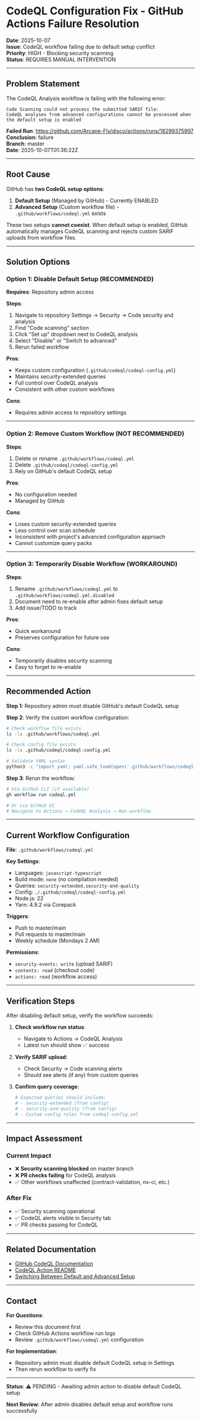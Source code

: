 # CodeQL Configuration Fix - GitHub Actions Failure Resolution

**Date**: 2025-10-07  
**Issue**: CodeQL workflow failing due to default setup conflict  
**Priority**: HIGH - Blocking security scanning  
**Status**: REQUIRES MANUAL INTERVENTION

---

## Problem Statement

The CodeQL Analysis workflow is failing with the following error:

```
Code Scanning could not process the submitted SARIF file:
CodeQL analyses from advanced configurations cannot be processed when the default setup is enabled
```

**Failed Run**: https://github.com/Arcane-Fly/disco/actions/runs/18299375997  
**Conclusion**: failure  
**Branch**: master  
**Date**: 2025-10-07T01:36:22Z

---

## Root Cause

GitHub has **two CodeQL setup options**:

1. **Default Setup** (Managed by GitHub) - Currently ENABLED
2. **Advanced Setup** (Custom workflow file) - `.github/workflows/codeql.yml` exists

These two setups **cannot coexist**. When default setup is enabled, GitHub automatically manages CodeQL scanning and rejects custom SARIF uploads from workflow files.

---

## Solution Options

### Option 1: Disable Default Setup (RECOMMENDED)

**Requires**: Repository admin access

**Steps**:
1. Navigate to repository Settings → Security → Code security and analysis
2. Find "Code scanning" section
3. Click "Set up" dropdown next to CodeQL analysis
4. Select "Disable" or "Switch to advanced"
5. Rerun failed workflow

**Pros**:
- Keeps custom configuration (`.github/codeql/codeql-config.yml`)
- Maintains security-extended queries
- Full control over CodeQL analysis
- Consistent with other custom workflows

**Cons**:
- Requires admin access to repository settings

---

### Option 2: Remove Custom Workflow (NOT RECOMMENDED)

**Steps**:
1. Delete or rename `.github/workflows/codeql.yml`
2. Delete `.github/codeql/codeql-config.yml`  
3. Rely on GitHub's default CodeQL setup

**Pros**:
- No configuration needed
- Managed by GitHub

**Cons**:
- Loses custom security-extended queries
- Less control over scan schedule
- Inconsistent with project's advanced configuration approach
- Cannot customize query packs

---

### Option 3: Temporarily Disable Workflow (WORKAROUND)

**Steps**:
1. Rename `.github/workflows/codeql.yml` to `.github/workflows/codeql.yml.disabled`
2. Document need to re-enable after admin fixes default setup
3. Add issue/TODO to track

**Pros**:
- Quick workaround
- Preserves configuration for future use

**Cons**:
- Temporarily disables security scanning
- Easy to forget to re-enable

---

## Recommended Action

**Step 1**: Repository admin must disable GitHub's default CodeQL setup

**Step 2**: Verify the custom workflow configuration:

```bash
# Check workflow file exists
ls -la .github/workflows/codeql.yml

# Check config file exists  
ls -la .github/codeql/codeql-config.yml

# Validate YAML syntax
python3 -c "import yaml; yaml.safe_load(open('.github/workflows/codeql.yml'))"
```

**Step 3**: Rerun the workflow:

```bash
# Via GitHub CLI (if available)
gh workflow run codeql.yml

# Or via GitHub UI
# Navigate to Actions → CodeQL Analysis → Run workflow
```

---

## Current Workflow Configuration

**File**: `.github/workflows/codeql.yml`

**Key Settings**:
- Languages: `javascript-typescript`
- Build mode: `none` (no compilation needed)
- Queries: `security-extended,security-and-quality`
- Config: `./.github/codeql/codeql-config.yml`
- Node.js: 22
- Yarn: 4.9.2 via Corepack

**Triggers**:
- Push to master/main
- Pull requests to master/main  
- Weekly schedule (Mondays 2 AM)

**Permissions**:
- `security-events: write` (upload SARIF)
- `contents: read` (checkout code)
- `actions: read` (workflow access)

---

## Verification Steps

After disabling default setup, verify the workflow succeeds:

1. **Check workflow run status**:
   - Navigate to Actions → CodeQL Analysis
   - Latest run should show ✅ success

2. **Verify SARIF upload**:
   - Check Security → Code scanning alerts
   - Should see alerts (if any) from custom queries

3. **Confirm query coverage**:
   ```bash
   # Expected queries should include:
   # - security-extended (from config)
   # - security-and-quality (from config)
   # - Custom config rules from codeql-config.yml
   ```

---

## Impact Assessment

### Current Impact
- ❌ **Security scanning blocked** on master branch
- ❌ **PR checks failing** for CodeQL analysis
- ✅ Other workflows unaffected (contract-validation, nx-ci, etc.)

### After Fix
- ✅ Security scanning operational
- ✅ CodeQL alerts visible in Security tab
- ✅ PR checks passing for CodeQL

---

## Related Documentation

- [GitHub CodeQL Documentation](https://docs.github.com/en/code-security/code-scanning/automatically-scanning-your-code-for-vulnerabilities-and-errors)
- [CodeQL Action README](https://github.com/github/codeql-action)
- [Switching Between Default and Advanced Setup](https://docs.github.com/en/code-security/code-scanning/automatically-scanning-your-code-for-vulnerabilities-and-errors/configuring-code-scanning-for-a-repository#switching-between-default-and-advanced-setup)

---

## Contact

**For Questions**:
- Review this document first
- Check GitHub Actions workflow run logs
- Review `.github/workflows/codeql.yml` configuration

**For Implementation**:
- Repository admin must disable default CodeQL setup in Settings
- Then rerun workflow to verify fix

---

**Status**: ⚠️ PENDING - Awaiting admin action to disable default CodeQL setup

**Next Review**: After admin disables default setup and workflow runs successfully
